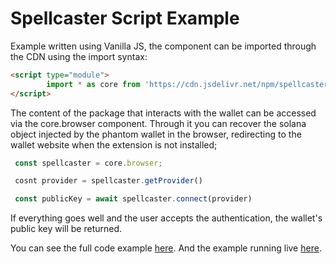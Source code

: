 # Spellcaster Script Example

Example written using Vanilla JS, the component can be imported through the CDN using the import syntax:

```html
<script type="module">
        import * as core from 'https://cdn.jsdelivr.net/npm/spellcaster-core@0.0.3/+esm';
</script>
```

The content of the package that interacts with the wallet can be accessed via the core.browser component. Through it you can recover the solana object injected by the phantom wallet in the browser, redirecting to the wallet website when the extension is not installed;

```javascript
 const spellcaster = core.browser;

 cosnt provider = spellcaster.getProvider()

 const publicKey = await spellcaster.connect(provider)
```

 If everything goes well and the user accepts the authentication, the wallet's public key will be returned.

 You can see the full code example [here](https://github.com/bentoluizv/spellcaster-vanilla-ui-example/blob/main/index.html).
 And the example running live [here](https://spellcaster-vanilla-ui-example.vercel.app/).
